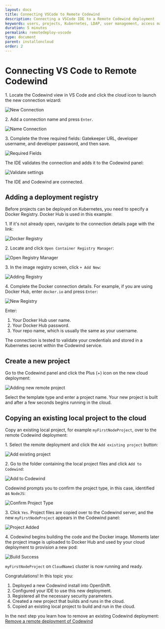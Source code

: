 ```yaml
---
layout: docs
title: Connecting VSCode to Remote Codewind
description: Connecting a VSCode IDE to a Remote Codewind deployment
keywords: users, projects, Kubernetes, LDAP, user management, access management, login, deployment, pod, security, securing cloud connection, remote deployment of Codewind
duration: 5 minutes
permalink: remotedeploy-vscode
type: document
parent: installoncloud
order: 2
---
```


# Connecting VS Code to Remote Codewind

1\. Locate the Codewind view in VS Code and click the cloud icon to launch the new connection wizard:

![New Connection](./images/remotevs/newConnection.png)

2\. Add a connection name and press `Enter`.

![Name Connection](./images/remotevs/connectionName.png)

3\. Complete the three required fields: Gatekeeper URL, developer username, and developer password, and then save.

![Required Fields](./images/remotevs/connectionCreds.png)

The IDE validates the connection and adds it to the Codewind panel:

![Validate settings](./images/remotevs/connectionAdded.png)

The IDE and Codewind are connected.

## Adding a deployment registry

Before projects can be deployed on Kubernetes, you need to specify a Docker Registry. Docker Hub is used in this example: 

1\. If it's not already open, navigate to the connection details page with the link:

![Docker Registry](./images/remotevs/connectionSettings.png)

2\. Locate and click `Open Container Registry Manager`:

![Open Registry Manager](./images/remotevs/registryManager.png)

3\. In the image registry screen, click `+ Add New`:

![Adding Registry](./images/remotevs/ImageRegistries.png)

4\. Complete the Docker connection details. For example, if you are using Docker Hub, enter `docker.io` and press `Enter`:

![New Registry](./images/remotevs/newReg1.png)

Enter:

1. Your Docker Hub user name.
2. Your Docker Hub password.
3. Your repo name, which is usually the same as your username.

The connection is tested to validate your credentials and stored in a Kubernetes secret within the Codewind service.

## Create a new project

Go to the Codewind panel and click the Plus (+) icon on the new cloud deployment:

![Adding new remote project](./images/remotevs/newProject.png)

Select the template type and enter a project name. Your new project is built and after a few seconds begins running in the cloud.

## Copying an existing local project to the cloud

Copy an existing local project, for example `myFirstNodeProject`, over to the remote Codewind deployment:

1\. Select the remote deployment and click the `Add existing project` button:

![Add existing project](./images/remotevs/addExistingProject.png)

2\. Go to the folder containing the local project files and click `Add to Codewind`:

![Add to Codewind](./images/remotevs/existingProject.png)

Codewind prompts you to confirm the project type, in this case, identified as `NodeJS`:

![Confirm Project Type](./images/remotevs/confirmProjectType.png)

3\. Click `Yes`. Project files are copied over to the Codewind server, and the new `myFirstNodeProject` appears in the Codewind panel:

![Project Added](./images/remotevs/projectAdded.png)

4\. Codewind begins building the code and the Docker image. Moments later the project image is uploaded to Docker Hub and used by your cloud deployment to provision a new pod:

![Build Success](./images/remotevs/buildSuccess.png)

`myFirstNodeProject` on `CloudName1` cluster is now running and ready.

Congratulations! In this topic you:

1. Deployed a new Codewind install into OpenShift.
2. Configured your IDE to use this new deployment.
3. Registered all the necessary security parameters.
4. Created a new project that builds and runs in the cloud.
5. Copied an existing local project to build and run in the cloud.

In the next step you learn how to remove an existing Codewind deployment: [Remove a remote deployment of Codewind](./remote-removing.html)